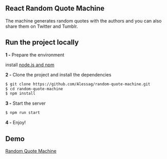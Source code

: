 ## React Random Quote Machine

The machine generates random quotes with the authors and you can also share them on Twitter and Tumblr.

## Run the project locally

**1 -** Prepare the environment

install [node.js and npm](https://docs.npmjs.com/downloading-and-installing-node-js-and-npm)

**2 -** Clone the project and install the dependencies

```sh
$ git clone https://github.com/Alessag/random-quote-machine.git
$ cd random-quote-machine
$ npm install
```

**3 -** Start the server

```sh
$ npm run start
```

**4 -** Enjoy!

## Demo

[Random Quote Machine](https://upbeat-goldwasser-67096c.netlify.app/)
